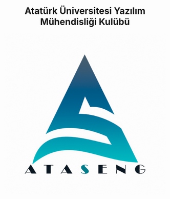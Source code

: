 <h1 align="center">
    Atatürk Üniversitesi Yazılım Mühendisliği Kulübü
</h1>

<p align="center">
    <a href="https://ataseng.github.io/">
        <img src="./assets/512_512.jpg">
    </a>
</p>
